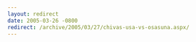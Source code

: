 ```yaml
---
layout: redirect
date: 2005-03-26 -0800
redirect: /archive/2005/03/27/chivas-usa-vs-osasuna.aspx/
---
```

